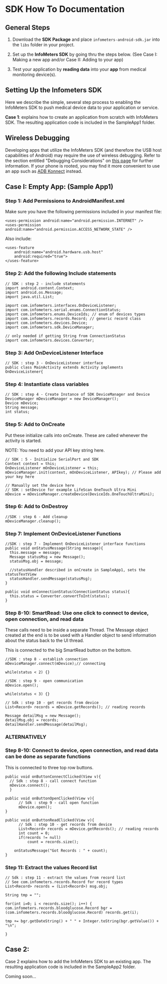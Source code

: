 # SDK How To Documentation

## General Steps

1.  Download the **SDK Package** and place `infometers-android-sdk.jar` into the `libs` folder in your project.

2.  Set up the **InfoMeters SDK** by going thru the steps below. (See Case I: Making a new app and/or Case II: Adding to your app)

3.  Test your application by **reading data** into your **app** from medical monitoring device(s).

## Setting Up the Infometers SDK

Here we describe the simple, several step process to enabling the InfoMeters SDK to push  medical device data to your application or service.

**Case 1**: explains how to create an application from scratch with InfoMeters SDK. The resulting application code is included in the SampleApp1 folder.

## Wireless Debugging

Developing apps that utilize the InfoMeters SDK (and therefore the USB host capabilities of Android) may require the use of wireless debugging. Refer to the section entitled "Debugging Considerations" on [this page](http://developer.android.com/guide/topics/connectivity/usb/index.html) for further information. If your phone is rooted, you may find it more convenient to use an app such as [ADB Konnect](https://play.google.com/store/apps/details?id=com.rockolabs.adbkonnect&hl=en) instead.

## Case I: Empty App: (Sample App1)

### Step 1: Add Permissions to AndroidManifest.xml

Make sure you have the following permissions included in your manifest file:

    <uses-permission android:name="android.permission.INTERNET" />
    <uses-permission android:name="android.permission.ACCESS_NETWORK_STATE" />


Also include:

    <uses-feature
        android:name="android.hardware.usb.host"
        android:required="true">
    </uses-feature>


### Step 2: Add the following Include statements

    // SDK : step 2 - include statements
    import android.content.Context;
    import android.os.Message;
    import java.util.List;

    import com.infometers.interfaces.OnDeviceListener;
    import com.infometers.serial.enums.ConnectionStatus;
    import com.infometers.enums.DeviceIds; // enum of devices types 
    import com.infometers.records.Record; // generic record class
    import com.infometers.devices.Device;
    import com.infometers.sdk.DeviceManager;

    // only needed if getting String from ConnectionStatus
    import com.infometers.devices.Converter;

### Step 3: Add OnDeviceListener Interface

    // SDK : step 3 - OnDeviceListener interface
    public class MainActivity extends Activity implements OnDeviceListener{

### Step 4: Instantiate class variables

    // SDK : step 4 - Create Instance of SDK DeviceManager and Device
    DeviceManager mDeviceManager = new DeviceManager();
    Device mDevice;
    String message;
    int status;

### Step 5: Add to OnCreate

Put these initialize calls into onCreate. These are called whenever the activity is started.

NOTE: You need to add your API key string here.

    // SDK : 5 - Initialize SerialPort and SDK 
    Context context = this;
    OnDeviceListener mOnDeviceListener = this;
    mDeviceManager.init(context, mOnDeviceListener, APIkey); // Please add your key here

    // Manually set the device here
    // SDK : setDevice for example LifeScan OneTouch Ultra Mini
    mDevice = mDeviceManager.createDevice(DeviceIds.OneTouchUltraMini);

### Step 6: Add to OnDestroy

    //SDK : step 6 - Add cleanup
    mDeviceManager.cleanup();

### Step 7: Implement OnDeviceListener Functions

    //SDK : step 7 - Implement OnDeviceListener interface functions
    public void onStatusMessage(String message){
      this.message = message;
      Message statusMsg = new Message();
      statusMsg.obj = message;

      //statusHandler described in onCreate in SampleApp1, sets the statusTextView
      statusHandler.sendMessage(statusMsg); 
    }

    public void onConnectionStatus(ConnectionStatus status){
      this.status = Converter.convertToInt(status);
    }

### Step 8-10: SmartRead: Use one click to connect to device, open connection, and read data

These calls need to be inside a separate Thread. The Message object created at the end is to be used with a Handler object to send information about the status back to the UI thread.

This is connected to the big SmartRead button on the bottom.

    //SDK : step 8 - establish connection 
    mDeviceManager.connect(mDevice);// connecting

    while(status < 2) {}

    //SDK : step 9 - open communication
    mDevice.open();

    while(status < 3) {}

    // Sdk : step 10 - get records from device
    List<Record> records = mDevice.getRecords(); // reading records

    Message detailMsg = new Message();
    detailMsg.obj = records;
    detailHandler.sendMessage(detailMsg);

### ALTERNATIVELY

### Step 8-10: Connect to device, open connection, and read data can be done as separate functions

This is connected to three top row buttons.

    public void onButtonConnectClicked(View v){
      // Sdk : step 8 - call connect function
      mDevice.connect();
      }

    public void onButtonOpenClicked(View v){
          // Sdk : step 9 - call open function
          mDevice.open();
    }

    public void onButtonReadClicked(View v){
          // Sdk : step 10 - get records from device
          List<Record> records = mDevice.getRecords(); // reading records
          int count = 0;
          if(records != null)
              count = records.size();

        onStatusMessage("Got Records : " + count);
    }

### Step 11: Extract the values Record list

    // Sdk : step 11 - extract the values from record list
    // See com.infometers.records.Record for record types
    List<Record> records = (List<Record>) msg.obj;
            
    String tmp = "";    
            
    for(int i=0; i < records.size(); i++) {
    com.infometers.records.bloodglucose.Record bgr = (com.infometers.records.bloodglucose.Record) records.get(i);
              
    tmp += bgr.getDateString() + " " + Integer.toString(bgr.getValue()) + "\n";

    }

## Case 2:

Case 2 explains how to add the InfoMeters SDK to an existing app. The resulting application code is included in the SampleApp2 folder.

Coming soon...
